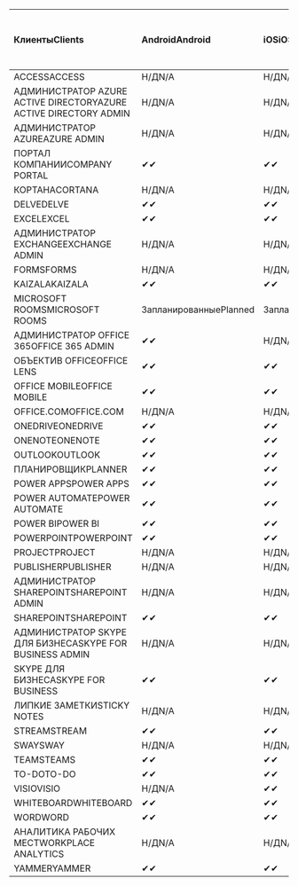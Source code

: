 <!-- This file is generated automatically. Changes made to this file will be overwritten.-->
|<span data-ttu-id="dced6-101">Клиенты</span><span class="sxs-lookup"><span data-stu-id="dced6-101">Clients</span></span>|<span data-ttu-id="dced6-102">Android</span><span class="sxs-lookup"><span data-stu-id="dced6-102">Android</span></span>|<span data-ttu-id="dced6-103">iOS</span><span class="sxs-lookup"><span data-stu-id="dced6-103">iOS</span></span>|<span data-ttu-id="dced6-104">"Mac";</span><span class="sxs-lookup"><span data-stu-id="dced6-104">Mac</span></span>|<span data-ttu-id="dced6-105">Windows 10</span><span class="sxs-lookup"><span data-stu-id="dced6-105">Windows 10</span></span><br><span data-ttu-id="dced6-106">Desktop</span><span class="sxs-lookup"><span data-stu-id="dced6-106">Desktop</span></span>|<span data-ttu-id="dced6-107">Windows 10</span><span class="sxs-lookup"><span data-stu-id="dced6-107">Windows 10</span></span><br><span data-ttu-id="dced6-108">Современные приложения</span><span class="sxs-lookup"><span data-stu-id="dced6-108">Modern Apps</span></span>|
|:-|:-|:-|:-|:-|:-|
|<span data-ttu-id="dced6-109">ACCESS</span><span class="sxs-lookup"><span data-stu-id="dced6-109">ACCESS</span></span>|<span data-ttu-id="dced6-110">Н/Д</span><span class="sxs-lookup"><span data-stu-id="dced6-110">N/A</span></span>|<span data-ttu-id="dced6-111">Н/Д</span><span class="sxs-lookup"><span data-stu-id="dced6-111">N/A</span></span>|<span data-ttu-id="dced6-112">Н/Д</span><span class="sxs-lookup"><span data-stu-id="dced6-112">N/A</span></span>|<span data-ttu-id="dced6-113">✔</span><span class="sxs-lookup"><span data-stu-id="dced6-113">✔</span></span>|<span data-ttu-id="dced6-114">Н/Д</span><span class="sxs-lookup"><span data-stu-id="dced6-114">N/A</span></span>|
|<span data-ttu-id="dced6-115">АДМИНИСТРАТОР AZURE ACTIVE DIRECTORY</span><span class="sxs-lookup"><span data-stu-id="dced6-115">AZURE ACTIVE DIRECTORY ADMIN</span></span>|<span data-ttu-id="dced6-116">Н/Д</span><span class="sxs-lookup"><span data-stu-id="dced6-116">N/A</span></span>|<span data-ttu-id="dced6-117">Н/Д</span><span class="sxs-lookup"><span data-stu-id="dced6-117">N/A</span></span>|<span data-ttu-id="dced6-118">Н/Д</span><span class="sxs-lookup"><span data-stu-id="dced6-118">N/A</span></span>|<span data-ttu-id="dced6-119">✔</span><span class="sxs-lookup"><span data-stu-id="dced6-119">✔</span></span>|<span data-ttu-id="dced6-120">Н/Д</span><span class="sxs-lookup"><span data-stu-id="dced6-120">N/A</span></span>|
|<span data-ttu-id="dced6-121">АДМИНИСТРАТОР AZURE</span><span class="sxs-lookup"><span data-stu-id="dced6-121">AZURE ADMIN</span></span>|<span data-ttu-id="dced6-122">Н/Д</span><span class="sxs-lookup"><span data-stu-id="dced6-122">N/A</span></span>|<span data-ttu-id="dced6-123">Н/Д</span><span class="sxs-lookup"><span data-stu-id="dced6-123">N/A</span></span>|<span data-ttu-id="dced6-124">Н/Д</span><span class="sxs-lookup"><span data-stu-id="dced6-124">N/A</span></span>|<span data-ttu-id="dced6-125">Н/Д</span><span class="sxs-lookup"><span data-stu-id="dced6-125">N/A</span></span>|<span data-ttu-id="dced6-126">Н/Д</span><span class="sxs-lookup"><span data-stu-id="dced6-126">N/A</span></span>|
|<span data-ttu-id="dced6-127">ПОРТАЛ КОМПАНИИ</span><span class="sxs-lookup"><span data-stu-id="dced6-127">COMPANY PORTAL</span></span>|<span data-ttu-id="dced6-128">✔</span><span class="sxs-lookup"><span data-stu-id="dced6-128">✔</span></span>|<span data-ttu-id="dced6-129">✔</span><span class="sxs-lookup"><span data-stu-id="dced6-129">✔</span></span>|<span data-ttu-id="dced6-130">✔</span><span class="sxs-lookup"><span data-stu-id="dced6-130">✔</span></span>|<span data-ttu-id="dced6-131">Н/Д</span><span class="sxs-lookup"><span data-stu-id="dced6-131">N/A</span></span>|<span data-ttu-id="dced6-132">✔</span><span class="sxs-lookup"><span data-stu-id="dced6-132">✔</span></span>|
|<span data-ttu-id="dced6-133">КОРТАНА</span><span class="sxs-lookup"><span data-stu-id="dced6-133">CORTANA</span></span>|<span data-ttu-id="dced6-134">Н/Д</span><span class="sxs-lookup"><span data-stu-id="dced6-134">N/A</span></span>|<span data-ttu-id="dced6-135">Н/Д</span><span class="sxs-lookup"><span data-stu-id="dced6-135">N/A</span></span>|<span data-ttu-id="dced6-136">Н/Д</span><span class="sxs-lookup"><span data-stu-id="dced6-136">N/A</span></span>|<span data-ttu-id="dced6-137">Н/Д</span><span class="sxs-lookup"><span data-stu-id="dced6-137">N/A</span></span>|<span data-ttu-id="dced6-138">✔</span><span class="sxs-lookup"><span data-stu-id="dced6-138">✔</span></span>|
|<span data-ttu-id="dced6-139">DELVE</span><span class="sxs-lookup"><span data-stu-id="dced6-139">DELVE</span></span>|<span data-ttu-id="dced6-140">✔</span><span class="sxs-lookup"><span data-stu-id="dced6-140">✔</span></span>|<span data-ttu-id="dced6-141">✔</span><span class="sxs-lookup"><span data-stu-id="dced6-141">✔</span></span>|<span data-ttu-id="dced6-142">Н/Д</span><span class="sxs-lookup"><span data-stu-id="dced6-142">N/A</span></span>|<span data-ttu-id="dced6-143">Н/Д</span><span class="sxs-lookup"><span data-stu-id="dced6-143">N/A</span></span>|<span data-ttu-id="dced6-144">Н/Д</span><span class="sxs-lookup"><span data-stu-id="dced6-144">N/A</span></span>|
|<span data-ttu-id="dced6-145">EXCEL</span><span class="sxs-lookup"><span data-stu-id="dced6-145">EXCEL</span></span>|<span data-ttu-id="dced6-146">✔</span><span class="sxs-lookup"><span data-stu-id="dced6-146">✔</span></span>|<span data-ttu-id="dced6-147">✔</span><span class="sxs-lookup"><span data-stu-id="dced6-147">✔</span></span>|<span data-ttu-id="dced6-148">✔</span><span class="sxs-lookup"><span data-stu-id="dced6-148">✔</span></span>|<span data-ttu-id="dced6-149">✔</span><span class="sxs-lookup"><span data-stu-id="dced6-149">✔</span></span>|<span data-ttu-id="dced6-150">✔</span><span class="sxs-lookup"><span data-stu-id="dced6-150">✔</span></span>|
|<span data-ttu-id="dced6-151">АДМИНИСТРАТОР EXCHANGE</span><span class="sxs-lookup"><span data-stu-id="dced6-151">EXCHANGE ADMIN</span></span>|<span data-ttu-id="dced6-152">Н/Д</span><span class="sxs-lookup"><span data-stu-id="dced6-152">N/A</span></span>|<span data-ttu-id="dced6-153">Н/Д</span><span class="sxs-lookup"><span data-stu-id="dced6-153">N/A</span></span>|<span data-ttu-id="dced6-154">Н/Д</span><span class="sxs-lookup"><span data-stu-id="dced6-154">N/A</span></span>|<span data-ttu-id="dced6-155">✔</span><span class="sxs-lookup"><span data-stu-id="dced6-155">✔</span></span>|<span data-ttu-id="dced6-156">Н/Д</span><span class="sxs-lookup"><span data-stu-id="dced6-156">N/A</span></span>|
|<span data-ttu-id="dced6-157">FORMS</span><span class="sxs-lookup"><span data-stu-id="dced6-157">FORMS</span></span>|<span data-ttu-id="dced6-158">Н/Д</span><span class="sxs-lookup"><span data-stu-id="dced6-158">N/A</span></span>|<span data-ttu-id="dced6-159">Н/Д</span><span class="sxs-lookup"><span data-stu-id="dced6-159">N/A</span></span>|<span data-ttu-id="dced6-160">Н/Д</span><span class="sxs-lookup"><span data-stu-id="dced6-160">N/A</span></span>|<span data-ttu-id="dced6-161">Н/Д</span><span class="sxs-lookup"><span data-stu-id="dced6-161">N/A</span></span>|<span data-ttu-id="dced6-162">Н/Д</span><span class="sxs-lookup"><span data-stu-id="dced6-162">N/A</span></span>|
|<span data-ttu-id="dced6-163">KAIZALA</span><span class="sxs-lookup"><span data-stu-id="dced6-163">KAIZALA</span></span>|<span data-ttu-id="dced6-164">✔</span><span class="sxs-lookup"><span data-stu-id="dced6-164">✔</span></span>|<span data-ttu-id="dced6-165">✔</span><span class="sxs-lookup"><span data-stu-id="dced6-165">✔</span></span>|<span data-ttu-id="dced6-166">Н/Д</span><span class="sxs-lookup"><span data-stu-id="dced6-166">N/A</span></span>|<span data-ttu-id="dced6-167">Н/Д</span><span class="sxs-lookup"><span data-stu-id="dced6-167">N/A</span></span>|<span data-ttu-id="dced6-168">Н/Д</span><span class="sxs-lookup"><span data-stu-id="dced6-168">N/A</span></span>|
|<span data-ttu-id="dced6-169">MICROSOFT ROOMS</span><span class="sxs-lookup"><span data-stu-id="dced6-169">MICROSOFT ROOMS</span></span>|<span data-ttu-id="dced6-170">Запланированные</span><span class="sxs-lookup"><span data-stu-id="dced6-170">Planned</span></span>|<span data-ttu-id="dced6-171">Запланированные</span><span class="sxs-lookup"><span data-stu-id="dced6-171">Planned</span></span>|<span data-ttu-id="dced6-172">Н/Д</span><span class="sxs-lookup"><span data-stu-id="dced6-172">N/A</span></span>|<span data-ttu-id="dced6-173">Н/Д</span><span class="sxs-lookup"><span data-stu-id="dced6-173">N/A</span></span>|<span data-ttu-id="dced6-174">Н/Д</span><span class="sxs-lookup"><span data-stu-id="dced6-174">N/A</span></span>|
|<span data-ttu-id="dced6-175">АДМИНИСТРАТОР OFFICE 365</span><span class="sxs-lookup"><span data-stu-id="dced6-175">OFFICE 365 ADMIN</span></span>|<span data-ttu-id="dced6-176">✔</span><span class="sxs-lookup"><span data-stu-id="dced6-176">✔</span></span>|<span data-ttu-id="dced6-177">Н/Д</span><span class="sxs-lookup"><span data-stu-id="dced6-177">N/A</span></span>|<span data-ttu-id="dced6-178">Н/Д</span><span class="sxs-lookup"><span data-stu-id="dced6-178">N/A</span></span>|<span data-ttu-id="dced6-179">Н/Д</span><span class="sxs-lookup"><span data-stu-id="dced6-179">N/A</span></span>|<span data-ttu-id="dced6-180">Н/Д</span><span class="sxs-lookup"><span data-stu-id="dced6-180">N/A</span></span>|
|<span data-ttu-id="dced6-181">ОБЪЕКТИВ OFFICE</span><span class="sxs-lookup"><span data-stu-id="dced6-181">OFFICE LENS</span></span>|<span data-ttu-id="dced6-182">✔</span><span class="sxs-lookup"><span data-stu-id="dced6-182">✔</span></span>|<span data-ttu-id="dced6-183">✔</span><span class="sxs-lookup"><span data-stu-id="dced6-183">✔</span></span>|<span data-ttu-id="dced6-184">Н/Д</span><span class="sxs-lookup"><span data-stu-id="dced6-184">N/A</span></span>|<span data-ttu-id="dced6-185">Н/Д</span><span class="sxs-lookup"><span data-stu-id="dced6-185">N/A</span></span>|<span data-ttu-id="dced6-186">✔</span><span class="sxs-lookup"><span data-stu-id="dced6-186">✔</span></span>|
|<span data-ttu-id="dced6-187">OFFICE MOBILE</span><span class="sxs-lookup"><span data-stu-id="dced6-187">OFFICE MOBILE</span></span>|<span data-ttu-id="dced6-188">✔</span><span class="sxs-lookup"><span data-stu-id="dced6-188">✔</span></span>|<span data-ttu-id="dced6-189">✔</span><span class="sxs-lookup"><span data-stu-id="dced6-189">✔</span></span>|<span data-ttu-id="dced6-190">Н/Д</span><span class="sxs-lookup"><span data-stu-id="dced6-190">N/A</span></span>|<span data-ttu-id="dced6-191">Н/Д</span><span class="sxs-lookup"><span data-stu-id="dced6-191">N/A</span></span>|<span data-ttu-id="dced6-192">Н/Д</span><span class="sxs-lookup"><span data-stu-id="dced6-192">N/A</span></span>|
|<span data-ttu-id="dced6-193">OFFICE.COM</span><span class="sxs-lookup"><span data-stu-id="dced6-193">OFFICE.COM</span></span>|<span data-ttu-id="dced6-194">Н/Д</span><span class="sxs-lookup"><span data-stu-id="dced6-194">N/A</span></span>|<span data-ttu-id="dced6-195">Н/Д</span><span class="sxs-lookup"><span data-stu-id="dced6-195">N/A</span></span>|<span data-ttu-id="dced6-196">Н/Д</span><span class="sxs-lookup"><span data-stu-id="dced6-196">N/A</span></span>|<span data-ttu-id="dced6-197">Н/Д</span><span class="sxs-lookup"><span data-stu-id="dced6-197">N/A</span></span>|<span data-ttu-id="dced6-198">✔</span><span class="sxs-lookup"><span data-stu-id="dced6-198">✔</span></span>|
|<span data-ttu-id="dced6-199">ONEDRIVE</span><span class="sxs-lookup"><span data-stu-id="dced6-199">ONEDRIVE</span></span>|<span data-ttu-id="dced6-200">✔</span><span class="sxs-lookup"><span data-stu-id="dced6-200">✔</span></span>|<span data-ttu-id="dced6-201">✔</span><span class="sxs-lookup"><span data-stu-id="dced6-201">✔</span></span>|<span data-ttu-id="dced6-202">✔</span><span class="sxs-lookup"><span data-stu-id="dced6-202">✔</span></span>|<span data-ttu-id="dced6-203">✔</span><span class="sxs-lookup"><span data-stu-id="dced6-203">✔</span></span>|<span data-ttu-id="dced6-204">✔</span><span class="sxs-lookup"><span data-stu-id="dced6-204">✔</span></span>|
|<span data-ttu-id="dced6-205">ONENOTE</span><span class="sxs-lookup"><span data-stu-id="dced6-205">ONENOTE</span></span>|<span data-ttu-id="dced6-206">✔</span><span class="sxs-lookup"><span data-stu-id="dced6-206">✔</span></span>|<span data-ttu-id="dced6-207">✔</span><span class="sxs-lookup"><span data-stu-id="dced6-207">✔</span></span>|<span data-ttu-id="dced6-208">✔</span><span class="sxs-lookup"><span data-stu-id="dced6-208">✔</span></span>|<span data-ttu-id="dced6-209">✔</span><span class="sxs-lookup"><span data-stu-id="dced6-209">✔</span></span>|<span data-ttu-id="dced6-210">✔</span><span class="sxs-lookup"><span data-stu-id="dced6-210">✔</span></span>|
|<span data-ttu-id="dced6-211">OUTLOOK</span><span class="sxs-lookup"><span data-stu-id="dced6-211">OUTLOOK</span></span>|<span data-ttu-id="dced6-212">✔</span><span class="sxs-lookup"><span data-stu-id="dced6-212">✔</span></span>|<span data-ttu-id="dced6-213">✔</span><span class="sxs-lookup"><span data-stu-id="dced6-213">✔</span></span>|<span data-ttu-id="dced6-214">✔</span><span class="sxs-lookup"><span data-stu-id="dced6-214">✔</span></span>|<span data-ttu-id="dced6-215">✔</span><span class="sxs-lookup"><span data-stu-id="dced6-215">✔</span></span>|<span data-ttu-id="dced6-216">✔</span><span class="sxs-lookup"><span data-stu-id="dced6-216">✔</span></span>|
|<span data-ttu-id="dced6-217">ПЛАНИРОВЩИК</span><span class="sxs-lookup"><span data-stu-id="dced6-217">PLANNER</span></span>|<span data-ttu-id="dced6-218">✔</span><span class="sxs-lookup"><span data-stu-id="dced6-218">✔</span></span>|<span data-ttu-id="dced6-219">✔</span><span class="sxs-lookup"><span data-stu-id="dced6-219">✔</span></span>|<span data-ttu-id="dced6-220">Н/Д</span><span class="sxs-lookup"><span data-stu-id="dced6-220">N/A</span></span>|<span data-ttu-id="dced6-221">Н/Д</span><span class="sxs-lookup"><span data-stu-id="dced6-221">N/A</span></span>|<span data-ttu-id="dced6-222">Н/Д</span><span class="sxs-lookup"><span data-stu-id="dced6-222">N/A</span></span>|
|<span data-ttu-id="dced6-223">POWER APPS</span><span class="sxs-lookup"><span data-stu-id="dced6-223">POWER APPS</span></span>|<span data-ttu-id="dced6-224">✔</span><span class="sxs-lookup"><span data-stu-id="dced6-224">✔</span></span>|<span data-ttu-id="dced6-225">✔</span><span class="sxs-lookup"><span data-stu-id="dced6-225">✔</span></span>|<span data-ttu-id="dced6-226">Н/Д</span><span class="sxs-lookup"><span data-stu-id="dced6-226">N/A</span></span>|<span data-ttu-id="dced6-227">Н/Д</span><span class="sxs-lookup"><span data-stu-id="dced6-227">N/A</span></span>|<span data-ttu-id="dced6-228">✔</span><span class="sxs-lookup"><span data-stu-id="dced6-228">✔</span></span>|
|<span data-ttu-id="dced6-229">POWER AUTOMATE</span><span class="sxs-lookup"><span data-stu-id="dced6-229">POWER AUTOMATE</span></span>|<span data-ttu-id="dced6-230">✔</span><span class="sxs-lookup"><span data-stu-id="dced6-230">✔</span></span>|<span data-ttu-id="dced6-231">✔</span><span class="sxs-lookup"><span data-stu-id="dced6-231">✔</span></span>|<span data-ttu-id="dced6-232">Н/Д</span><span class="sxs-lookup"><span data-stu-id="dced6-232">N/A</span></span>|<span data-ttu-id="dced6-233">Н/Д</span><span class="sxs-lookup"><span data-stu-id="dced6-233">N/A</span></span>|<span data-ttu-id="dced6-234">Н/Д</span><span class="sxs-lookup"><span data-stu-id="dced6-234">N/A</span></span>|
|<span data-ttu-id="dced6-235">POWER BI</span><span class="sxs-lookup"><span data-stu-id="dced6-235">POWER BI</span></span>|<span data-ttu-id="dced6-236">✔</span><span class="sxs-lookup"><span data-stu-id="dced6-236">✔</span></span>|<span data-ttu-id="dced6-237">✔</span><span class="sxs-lookup"><span data-stu-id="dced6-237">✔</span></span>|<span data-ttu-id="dced6-238">Н/Д</span><span class="sxs-lookup"><span data-stu-id="dced6-238">N/A</span></span>|<span data-ttu-id="dced6-239">✔</span><span class="sxs-lookup"><span data-stu-id="dced6-239">✔</span></span>|<span data-ttu-id="dced6-240">✔</span><span class="sxs-lookup"><span data-stu-id="dced6-240">✔</span></span>|
|<span data-ttu-id="dced6-241">POWERPOINT</span><span class="sxs-lookup"><span data-stu-id="dced6-241">POWERPOINT</span></span>|<span data-ttu-id="dced6-242">✔</span><span class="sxs-lookup"><span data-stu-id="dced6-242">✔</span></span>|<span data-ttu-id="dced6-243">✔</span><span class="sxs-lookup"><span data-stu-id="dced6-243">✔</span></span>|<span data-ttu-id="dced6-244">✔</span><span class="sxs-lookup"><span data-stu-id="dced6-244">✔</span></span>|<span data-ttu-id="dced6-245">✔</span><span class="sxs-lookup"><span data-stu-id="dced6-245">✔</span></span>|<span data-ttu-id="dced6-246">✔</span><span class="sxs-lookup"><span data-stu-id="dced6-246">✔</span></span>|
|<span data-ttu-id="dced6-247">PROJECT</span><span class="sxs-lookup"><span data-stu-id="dced6-247">PROJECT</span></span>|<span data-ttu-id="dced6-248">Н/Д</span><span class="sxs-lookup"><span data-stu-id="dced6-248">N/A</span></span>|<span data-ttu-id="dced6-249">Н/Д</span><span class="sxs-lookup"><span data-stu-id="dced6-249">N/A</span></span>|<span data-ttu-id="dced6-250">Н/Д</span><span class="sxs-lookup"><span data-stu-id="dced6-250">N/A</span></span>|<span data-ttu-id="dced6-251">✔</span><span class="sxs-lookup"><span data-stu-id="dced6-251">✔</span></span>|<span data-ttu-id="dced6-252">Н/Д</span><span class="sxs-lookup"><span data-stu-id="dced6-252">N/A</span></span>|
|<span data-ttu-id="dced6-253">PUBLISHER</span><span class="sxs-lookup"><span data-stu-id="dced6-253">PUBLISHER</span></span>|<span data-ttu-id="dced6-254">Н/Д</span><span class="sxs-lookup"><span data-stu-id="dced6-254">N/A</span></span>|<span data-ttu-id="dced6-255">Н/Д</span><span class="sxs-lookup"><span data-stu-id="dced6-255">N/A</span></span>|<span data-ttu-id="dced6-256">Н/Д</span><span class="sxs-lookup"><span data-stu-id="dced6-256">N/A</span></span>|<span data-ttu-id="dced6-257">✔</span><span class="sxs-lookup"><span data-stu-id="dced6-257">✔</span></span>|<span data-ttu-id="dced6-258">Н/Д</span><span class="sxs-lookup"><span data-stu-id="dced6-258">N/A</span></span>|
|<span data-ttu-id="dced6-259">АДМИНИСТРАТОР SHAREPOINT</span><span class="sxs-lookup"><span data-stu-id="dced6-259">SHAREPOINT ADMIN</span></span>|<span data-ttu-id="dced6-260">Н/Д</span><span class="sxs-lookup"><span data-stu-id="dced6-260">N/A</span></span>|<span data-ttu-id="dced6-261">Н/Д</span><span class="sxs-lookup"><span data-stu-id="dced6-261">N/A</span></span>|<span data-ttu-id="dced6-262">Н/Д</span><span class="sxs-lookup"><span data-stu-id="dced6-262">N/A</span></span>|<span data-ttu-id="dced6-263">✔</span><span class="sxs-lookup"><span data-stu-id="dced6-263">✔</span></span>|<span data-ttu-id="dced6-264">Н/Д</span><span class="sxs-lookup"><span data-stu-id="dced6-264">N/A</span></span>|
|<span data-ttu-id="dced6-265">SHAREPOINT</span><span class="sxs-lookup"><span data-stu-id="dced6-265">SHAREPOINT</span></span>|<span data-ttu-id="dced6-266">✔</span><span class="sxs-lookup"><span data-stu-id="dced6-266">✔</span></span>|<span data-ttu-id="dced6-267">✔</span><span class="sxs-lookup"><span data-stu-id="dced6-267">✔</span></span>|<span data-ttu-id="dced6-268">Н/Д</span><span class="sxs-lookup"><span data-stu-id="dced6-268">N/A</span></span>|<span data-ttu-id="dced6-269">Н/Д</span><span class="sxs-lookup"><span data-stu-id="dced6-269">N/A</span></span>|<span data-ttu-id="dced6-270">Н/Д</span><span class="sxs-lookup"><span data-stu-id="dced6-270">N/A</span></span>|
|<span data-ttu-id="dced6-271">АДМИНИСТРАТОР SKYPE ДЛЯ БИЗНЕСА</span><span class="sxs-lookup"><span data-stu-id="dced6-271">SKYPE FOR BUSINESS ADMIN</span></span>|<span data-ttu-id="dced6-272">Н/Д</span><span class="sxs-lookup"><span data-stu-id="dced6-272">N/A</span></span>|<span data-ttu-id="dced6-273">Н/Д</span><span class="sxs-lookup"><span data-stu-id="dced6-273">N/A</span></span>|<span data-ttu-id="dced6-274">Н/Д</span><span class="sxs-lookup"><span data-stu-id="dced6-274">N/A</span></span>|<span data-ttu-id="dced6-275">✔</span><span class="sxs-lookup"><span data-stu-id="dced6-275">✔</span></span>|<span data-ttu-id="dced6-276">Н/Д</span><span class="sxs-lookup"><span data-stu-id="dced6-276">N/A</span></span>|
|<span data-ttu-id="dced6-277">SKYPE ДЛЯ БИЗНЕСА</span><span class="sxs-lookup"><span data-stu-id="dced6-277">SKYPE FOR BUSINESS</span></span>|<span data-ttu-id="dced6-278">✔</span><span class="sxs-lookup"><span data-stu-id="dced6-278">✔</span></span>|<span data-ttu-id="dced6-279">✔</span><span class="sxs-lookup"><span data-stu-id="dced6-279">✔</span></span>|<span data-ttu-id="dced6-280">✔</span><span class="sxs-lookup"><span data-stu-id="dced6-280">✔</span></span>|<span data-ttu-id="dced6-281">✔</span><span class="sxs-lookup"><span data-stu-id="dced6-281">✔</span></span>|<span data-ttu-id="dced6-282">Н/Д</span><span class="sxs-lookup"><span data-stu-id="dced6-282">N/A</span></span>|
|<span data-ttu-id="dced6-283">ЛИПКИЕ ЗАМЕТКИ</span><span class="sxs-lookup"><span data-stu-id="dced6-283">STICKY NOTES</span></span>|<span data-ttu-id="dced6-284">Н/Д</span><span class="sxs-lookup"><span data-stu-id="dced6-284">N/A</span></span>|<span data-ttu-id="dced6-285">Н/Д</span><span class="sxs-lookup"><span data-stu-id="dced6-285">N/A</span></span>|<span data-ttu-id="dced6-286">Н/Д</span><span class="sxs-lookup"><span data-stu-id="dced6-286">N/A</span></span>|<span data-ttu-id="dced6-287">Н/Д</span><span class="sxs-lookup"><span data-stu-id="dced6-287">N/A</span></span>|<span data-ttu-id="dced6-288">✔</span><span class="sxs-lookup"><span data-stu-id="dced6-288">✔</span></span>|
|<span data-ttu-id="dced6-289">STREAM</span><span class="sxs-lookup"><span data-stu-id="dced6-289">STREAM</span></span>|<span data-ttu-id="dced6-290">✔</span><span class="sxs-lookup"><span data-stu-id="dced6-290">✔</span></span>|<span data-ttu-id="dced6-291">✔</span><span class="sxs-lookup"><span data-stu-id="dced6-291">✔</span></span>|<span data-ttu-id="dced6-292">Н/Д</span><span class="sxs-lookup"><span data-stu-id="dced6-292">N/A</span></span>|<span data-ttu-id="dced6-293">Н/Д</span><span class="sxs-lookup"><span data-stu-id="dced6-293">N/A</span></span>|<span data-ttu-id="dced6-294">Н/Д</span><span class="sxs-lookup"><span data-stu-id="dced6-294">N/A</span></span>|
|<span data-ttu-id="dced6-295">SWAY</span><span class="sxs-lookup"><span data-stu-id="dced6-295">SWAY</span></span>|<span data-ttu-id="dced6-296">Н/Д</span><span class="sxs-lookup"><span data-stu-id="dced6-296">N/A</span></span>|<span data-ttu-id="dced6-297">Н/Д</span><span class="sxs-lookup"><span data-stu-id="dced6-297">N/A</span></span>|<span data-ttu-id="dced6-298">Н/Д</span><span class="sxs-lookup"><span data-stu-id="dced6-298">N/A</span></span>|<span data-ttu-id="dced6-299">Н/Д</span><span class="sxs-lookup"><span data-stu-id="dced6-299">N/A</span></span>|<span data-ttu-id="dced6-300">✔</span><span class="sxs-lookup"><span data-stu-id="dced6-300">✔</span></span>|
|<span data-ttu-id="dced6-301">TEAMS</span><span class="sxs-lookup"><span data-stu-id="dced6-301">TEAMS</span></span>|<span data-ttu-id="dced6-302">✔</span><span class="sxs-lookup"><span data-stu-id="dced6-302">✔</span></span>|<span data-ttu-id="dced6-303">✔</span><span class="sxs-lookup"><span data-stu-id="dced6-303">✔</span></span>|<span data-ttu-id="dced6-304">✔</span><span class="sxs-lookup"><span data-stu-id="dced6-304">✔</span></span>|<span data-ttu-id="dced6-305">✔</span><span class="sxs-lookup"><span data-stu-id="dced6-305">✔</span></span>|<span data-ttu-id="dced6-306">Н/Д</span><span class="sxs-lookup"><span data-stu-id="dced6-306">N/A</span></span>|
|<span data-ttu-id="dced6-307">TO-DO</span><span class="sxs-lookup"><span data-stu-id="dced6-307">TO-DO</span></span>|<span data-ttu-id="dced6-308">✔</span><span class="sxs-lookup"><span data-stu-id="dced6-308">✔</span></span>|<span data-ttu-id="dced6-309">✔</span><span class="sxs-lookup"><span data-stu-id="dced6-309">✔</span></span>|<span data-ttu-id="dced6-310">✔</span><span class="sxs-lookup"><span data-stu-id="dced6-310">✔</span></span>|<span data-ttu-id="dced6-311">Н/Д</span><span class="sxs-lookup"><span data-stu-id="dced6-311">N/A</span></span>|<span data-ttu-id="dced6-312">✔</span><span class="sxs-lookup"><span data-stu-id="dced6-312">✔</span></span>|
|<span data-ttu-id="dced6-313">VISIO</span><span class="sxs-lookup"><span data-stu-id="dced6-313">VISIO</span></span>|<span data-ttu-id="dced6-314">Н/Д</span><span class="sxs-lookup"><span data-stu-id="dced6-314">N/A</span></span>|<span data-ttu-id="dced6-315">✔</span><span class="sxs-lookup"><span data-stu-id="dced6-315">✔</span></span>|<span data-ttu-id="dced6-316">Н/Д</span><span class="sxs-lookup"><span data-stu-id="dced6-316">N/A</span></span>|<span data-ttu-id="dced6-317">✔</span><span class="sxs-lookup"><span data-stu-id="dced6-317">✔</span></span>|<span data-ttu-id="dced6-318">Н/Д</span><span class="sxs-lookup"><span data-stu-id="dced6-318">N/A</span></span>|
|<span data-ttu-id="dced6-319">WHITEBOARD</span><span class="sxs-lookup"><span data-stu-id="dced6-319">WHITEBOARD</span></span>|<span data-ttu-id="dced6-320">✔</span><span class="sxs-lookup"><span data-stu-id="dced6-320">✔</span></span>|<span data-ttu-id="dced6-321">✔</span><span class="sxs-lookup"><span data-stu-id="dced6-321">✔</span></span>|<span data-ttu-id="dced6-322">Н/Д</span><span class="sxs-lookup"><span data-stu-id="dced6-322">N/A</span></span>|<span data-ttu-id="dced6-323">Н/Д</span><span class="sxs-lookup"><span data-stu-id="dced6-323">N/A</span></span>|<span data-ttu-id="dced6-324">✔</span><span class="sxs-lookup"><span data-stu-id="dced6-324">✔</span></span>|
|<span data-ttu-id="dced6-325">WORD</span><span class="sxs-lookup"><span data-stu-id="dced6-325">WORD</span></span>|<span data-ttu-id="dced6-326">✔</span><span class="sxs-lookup"><span data-stu-id="dced6-326">✔</span></span>|<span data-ttu-id="dced6-327">✔</span><span class="sxs-lookup"><span data-stu-id="dced6-327">✔</span></span>|<span data-ttu-id="dced6-328">✔</span><span class="sxs-lookup"><span data-stu-id="dced6-328">✔</span></span>|<span data-ttu-id="dced6-329">✔</span><span class="sxs-lookup"><span data-stu-id="dced6-329">✔</span></span>|<span data-ttu-id="dced6-330">✔</span><span class="sxs-lookup"><span data-stu-id="dced6-330">✔</span></span>|
|<span data-ttu-id="dced6-331">АНАЛИТИКА РАБОЧИХ МЕСТ</span><span class="sxs-lookup"><span data-stu-id="dced6-331">WORKPLACE ANALYTICS</span></span>|<span data-ttu-id="dced6-332">Н/Д</span><span class="sxs-lookup"><span data-stu-id="dced6-332">N/A</span></span>|<span data-ttu-id="dced6-333">Н/Д</span><span class="sxs-lookup"><span data-stu-id="dced6-333">N/A</span></span>|<span data-ttu-id="dced6-334">Н/Д</span><span class="sxs-lookup"><span data-stu-id="dced6-334">N/A</span></span>|<span data-ttu-id="dced6-335">Н/Д</span><span class="sxs-lookup"><span data-stu-id="dced6-335">N/A</span></span>|<span data-ttu-id="dced6-336">Н/Д</span><span class="sxs-lookup"><span data-stu-id="dced6-336">N/A</span></span>|
|<span data-ttu-id="dced6-337">YAMMER</span><span class="sxs-lookup"><span data-stu-id="dced6-337">YAMMER</span></span>|<span data-ttu-id="dced6-338">✔</span><span class="sxs-lookup"><span data-stu-id="dced6-338">✔</span></span>|<span data-ttu-id="dced6-339">✔</span><span class="sxs-lookup"><span data-stu-id="dced6-339">✔</span></span>|<span data-ttu-id="dced6-340">✔</span><span class="sxs-lookup"><span data-stu-id="dced6-340">✔</span></span>|<span data-ttu-id="dced6-341">✔</span><span class="sxs-lookup"><span data-stu-id="dced6-341">✔</span></span>|<span data-ttu-id="dced6-342">Н/Д</span><span class="sxs-lookup"><span data-stu-id="dced6-342">N/A</span></span>|
